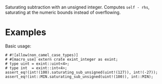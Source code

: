 Saturating subtraction with an unsigned integer. Computes `self - rhs`,
saturating at the numeric bounds instead of overflowing.

# Examples

Basic usage:

```
# #![allow(non_camel_case_types)]
# #[macro_use] extern crate exint_integer as exint;
# type uint = exint::uint<4>;
# type int  = exint::int<4>;
assert_eq!(int!(100).saturating_sub_unsigned(uint!(127)), int!(-27));
assert_eq!(int::MIN.saturating_sub_unsigned(uint!(100)), int::MIN);
```
